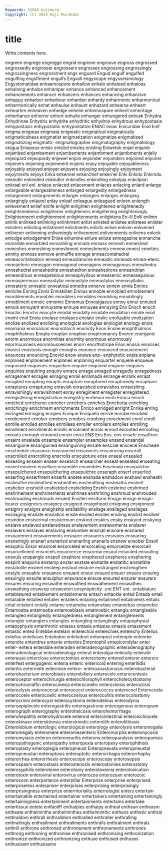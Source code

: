 ```yaml
---
Keywords: 31940 kojimura
Copyright: (C) 2024 Koji Murakami
---
```


# title

Write contents here.



engreen engrege engregge
engrid engrieve engroove engross engrossed engrossedly engrosser engrossers engrosses engrossing
engrossingly engrossingness engrossment engs enguard Engud engulf engulfed engulfing engulfment
engulfs Engvall engyscope engysseismology Engystomatidae enhaemospore enhallow enhalo enhaloed enhaloes
enhaloing enhalos enhamper enhance enhanced enhancement enhancements enhancer enhancers enhances
enhancing enhancive enhappy enharbor enharbour enharden enhardy enharmonic enharmonical enharmonically
enhat enhaulse enhaunt enhazard enhearse enheart enhearten enheaven enhedge enhelm
enhemospore enherit enheritage enheritance enhorror enhort enhuile enhunger enhungered enhusk
Enhydra Enhydrinae Enhydris enhydrite enhydritic enhydros enhydrous enhypostasia enhypostasis enhypostatic
enhypostatize ENIAC eniac Enicuridae Enid Enif enigma enigmas enigmata enigmatic
enigmatical enigmatically enigmaticalness enigmatist enigmatization enigmatize enigmatized enigmatizing enigmato- enigmatographer
enigmatography enigmatology enigua Eniopeus enisle enisled enisles enisling Eniwetok enjail
enjamb enjambed enjambement enjambements enjambment enjambments enjelly enjeopard enjeopardy enjewel
enjoin enjoinder enjoinders enjoined enjoiner enjoiners enjoining enjoinment enjoins enjoy
enjoyable enjoyableness enjoyably enjoyed enjoyer enjoyers enjoying enjoyingly enjoyment enjoyments
enjoys Enka enkennel enkerchief enkernel Enki Enkidu Enkimdu enkindle enkindled
enkindler enkindles enkindling enkolpia enkolpion enkraal enl enl. enlace enlaced
enlacement enlaces enlacing enlard enlarge enlargeable enlargeableness enlarged enlargedly enlargedness
enlargement enlargements enlarger enlargers enlarges enlarging enlargingly enlaurel enlay enleaf
enleague enleagued enleen enlength enlevement enlief enlife enlight enlighten enlightened
enlightenedly enlightenedness enlightener enlighteners enlightening enlighteningly Enlightenment enlightenment enlightenments enlightens
En-lil Enlil enlimn enlink enlinked enlinking enlinkment enlist enlisted enlistee
enlistees enlister enlisters enlisting enlistment enlistments enlists enlive enliven enlivened
enlivener enlivening enliveningly enlivenment enlivenments enlivens enlock enlodge enlodgement Enloe
enlumine enlure enlute enmagazine enmanche enmarble enmarbled enmarbling enmask enmass
enmesh enmeshed enmeshes enmeshing enmeshment enmeshments enmew enmist enmities enmity
enmoss enmove enmuffle ennage enneacontahedral enneacontahedron ennead enneadianome enneadic enneads
ennea-eteric enneaeteric enneagon enneagonal enneagons enneagynous enneahedra enneahedral enneahedria enneahedron
enneahedrons enneandrian enneandrous enneapetalous enneaphyllous enneasemic enneasepalous enneaspermous enneastylar enneastyle
enneastylos enneasyllabic enneateric enneatic enneatical ennedra ennerve ennew ennia Ennice
enniche Enning Ennis Enniskillen Ennius ennoble ennobled ennoblement ennoblements ennobler
ennoblers ennobles ennobling ennoblingly ennoblment ennoic ennomic Ennomus Ennosigaeus ennoy
ennui ennuied ennuis ennuyant ennuyante ennuye ennuyee ennuying Eno Enoch
enoch Enochic Enochs enocyte enodal enodally enodate enodation enode enoil
enoint enol Enola enolase enolases enolate enolic enolizable enolization enolize
enolized enolizing enological enologies enologist enology enols enomania enomaniac enomotarch
enomoty Enon Enone enophthalmos enophthalmus Enopla enoplan enoplion enoptromancy Enoree
enorganic enorm enormious enormities enormity enormous enormously enormousness enormousnesses enorn
enorthotrope Enos enosis enosises enosist enostosis enough enoughs enounce enounced
enouncement enounces enouncing Enovid enow enows enp- enphytotic enpia enplane
enplaned enplanement enplanes enplaning enquarter enquere enqueue enqueued enqueues enquicken
enquire enquired enquirer enquires enquiries enquiring enquiry enrace enrage enraged
enragedly enragedness enragement enrages enraging enrail enramada enrange enrank enrapt
enrapted enrapting enrapts enrapture enraptured enrapturedly enrapturer enraptures enrapturing enravish
enravished enravishes enravishing enravishingly enravishment enray enregiment enregister enregistered enregistering
enregistration enregistry enrheum enrib Enrica enrich enriched enrichener enricher enrichers
enriches Enrichetta enriching enrichingly enrichment enrichments Enrico enridged enright Enrika
enring enringed enringing enripen Enrique Enriqueta enrive enrobe enrobed enrobement
enrober enrobers enrobes enrobing enrockment enrol enroll enrolle enrolled enrollee
enrollees enroller enrollers enrolles enrolling enrollment enrollments enrolls enrolment enrols
enroot enrooted enrooting enroots enrough enround enruin enrut ENS Ens
Ens. ens ensafe ensaffron ensaint ensalada ensample ensampler ensamples ensand
ensandal ensanguine ensanguined ensanguining ensate enscale enscene Enschede enschedule ensconce
ensconced ensconces ensconcing enscroll enscrolled enscrolling enscrolls ensculpture ense enseal
ensealed ensealing enseam ensear ensearch ensearcher enseat enseated enseating enseel
enseem ensellure ensemble ensembles Ensenada ensepulcher ensepulchered ensepulchering ensepulchre enseraph
enserf enserfed enserfing enserfment enserfs ensete enshade enshadow enshawl ensheath
ensheathe ensheathed ensheathes ensheathing ensheaths enshell enshelter enshield enshielded enshielding
Enshih enshrine enshrined enshrinement enshrinements enshrines enshrining enshroud enshrouded enshrouding
enshrouds ensient Ensiferi ensiform Ensign ensign ensign-bearer ensigncies ensigncy ensigned
ensignhood ensigning ensignment ensignry ensigns ensignship ensilability ensilage ensilaged ensilages
ensilaging ensilate ensilation ensile ensiled ensiles ensiling ensilist ensilver ensindon
ensisternal ensisternum enskied enskies ensky enskyed enskying enslave enslaved enslavedness
enslavement enslavements enslaver enslavers enslaves enslaving enslumber ensmall ensnare ensnared
ensnarement ensnarements ensnarer ensnarers ensnares ensnaring ensnaringly ensnarl ensnarled ensnarling
ensnarls ensnow ensober Ensoll ensophic Ensor ensorcel ensorceled ensorceling ensorcelize
ensorcell ensorcellment ensorcels ensorcerize ensorrow ensoul ensouled ensouling ensouls enspangle
enspell ensphere ensphered enspheres ensphering enspirit ensporia enstamp enstar enstate
enstatite enstatitic enstatitite enstatolite ensteel ensteep enstool enstore enstranged enstrengthen
enstyle ensuable ensuance ensuant ensue ensued ensuer ensues ensuing ensuingly
ensuite ensulphur ensurance ensure ensured ensurer ensurers ensures ensuring enswathe
enswathed enswathement enswathes enswathing ensweep ensweeten ensynopticity -ent ENT ent-
entablature entablatured entablement entablements entach entackle entad Entada entail entailable
entailed entailer entailers entailing entailment entailments entails ental entalent entally
entame entameba entamebae entamebas entamebic Entamoeba entamoeba entamoebiasis entamoebic entangle
entangleable entangled entangledly entangledness entanglement entanglements entangler entanglers entangles entangling
entanglingly entapophysial entapophysis entarthrotic entases entasia entasias entasis entassment entastic
entea Entebbe entelam entelechial entelechies entelechy Entellus entellus entelluses Entelodon
entelodont entempest entemple entender entendre entendres entente ententes Ententophil entepicondylar
enter enter- entera enterable enteraden enteradenographic enteradenography enteradenological enteradenology enteral
enteralgia enterally enterate enterauxe enterclose enterectomies enterectomy entered enterer enterers
enterfeat entergogenic enteria enteric entericoid entering enteritidis enteritis entermete entermise
entero- enteroanastomosis enterobacterial enterobacterium enterobiasis enterobiliary enterocele enterocentesis enteroceptor enterochirurgia
enterochlorophyll enterocholecystostomy enterochromaffin enterocinesia enterocinetic enterocleisis enteroclisis enteroclysis enterococcal enterococci
enterococcus enterocoel Enterocoela enterocoele enterocoelic enterocoelous enterocolitis enterocolostomy enterocrinin enterocyst
enterocystoma enterodelous enterodynia enteroepiplocele enterogastritis enterogastrone enterogenous enterogram enterograph enterography
enterohelcosis enterohemorrhage enterohepatitis enterohydrocele enteroid enterointestinal enteroischiocele enterokinase enterokinesia enterokinetic
enterolith enterolithiasis Enterolobium enterologic enterological enterology enterolysis enteromegalia enteromegaly enteromere
enteromesenteric Enteromorpha enteromycosis enteromyiasis enteron enteroneuritis enterons enteroparalysis enteroparesis enteropathogenic
enteropathy enteropexia enteropexy enterophthisis enteroplasty enteroplegia enteropneust Enteropneusta enteropneustal enteropneustan
enteroptosis enteroptotic enterorrhagia enterorrhaphy enterorrhea enterorrhexis enteroscope enteroscopy enterosepsis enterospasm
enterostasis enterostenosis enterostomies enterostomy enterosyphilis enterotome enterotomy enterotoxemia enterotoxication enterotoxin
enteroviral enterovirus enterozoa enterozoan enterozoic enterozoon enterparlance enterpillar Enterprise enterprise
enterprised enterpriseless enterpriser enterprises enterprising enterprisingly enterprisingness enterprize enterritoriality enterrologist
enters entertain entertainable entertained entertainer entertainers entertaining entertainingly entertainingness entertainment
entertainments entertains entertake entertissue entete entfaoilff enthalpies enthalpy entheal enthean
entheasm entheate enthelmintha enthelminthes enthelminthic entheos enthetic enthral enthraldom enthrall
enthralldom enthralled enthraller enthralling enthrallingly enthrallment enthrallments enthralls enthralment enthrals
enthrill enthrone enthroned enthronement enthronements enthrones enthrong enthroning enthronise enthronised
enthronising enthronization enthronize enthronized enthronizing enthuse enthused enthuses enthusiasm enthusiasms
